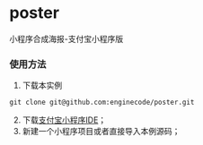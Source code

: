 # poster
小程序合成海报-支付宝小程序版

### 使用方法
1. 下载本实例
  ```
  git clone git@github.com:enginecode/poster.git
  ```
2. 下载[支付宝小程序IDE](https://render.alipay.com/p/f/fd-jwq8nu2a/pages/home/index.html)；
2. 新建一个小程序项目或者直接导入本例源码；
